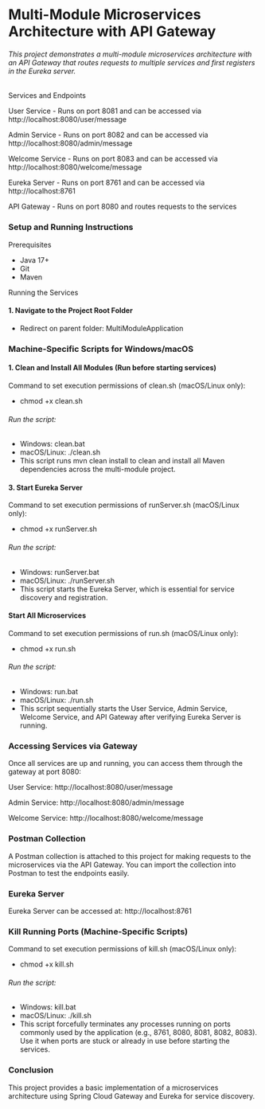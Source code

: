 # Multi-Module Microservices Architecture with API Gateway

###### This project demonstrates a multi-module microservices architecture with an API Gateway that routes requests to multiple services and first registers in the Eureka server.

Services and Endpoints

User Service - Runs on port 8081 and can be accessed via http://localhost:8080/user/message

Admin Service - Runs on port 8082 and can be accessed via http://localhost:8080/admin/message

Welcome Service - Runs on port 8083 and can be accessed via http://localhost:8080/welcome/message

Eureka Server - Runs on port 8761 and can be accessed via http://localhost:8761

API Gateway - Runs on port 8080 and routes requests to the services

### Setup and Running Instructions
Prerequisites
- Java 17+
- Git
- Maven

Running the Services

#### 1. Navigate to the Project Root Folder
- Redirect on parent folder: MultiModuleApplication

### Machine-Specific Scripts for Windows/macOS
####  1. Clean and Install All Modules (Run before starting services)
Command to set execution permissions of clean.sh (macOS/Linux only):
- chmod +x clean.sh
###### Run the script:
- Windows: clean.bat
- macOS/Linux: ./clean.sh
- This script runs mvn clean install to clean and install all Maven dependencies across the multi-module project.

#### 3. Start Eureka Server
Command to set execution permissions of runServer.sh (macOS/Linux only):
- chmod +x runServer.sh
###### Run the script:
- Windows: runServer.bat
- macOS/Linux: ./runServer.sh
- This script starts the Eureka Server, which is essential for service discovery and registration.

#### Start All Microservices
Command to set execution permissions of run.sh (macOS/Linux only):
- chmod +x run.sh
###### Run the script:
- Windows: run.bat
- macOS/Linux: ./run.sh
- This script sequentially starts the User Service, Admin Service, Welcome Service, and API Gateway after verifying Eureka Server is running.

### Accessing Services via Gateway

Once all services are up and running, you can access them through the gateway at port 8080:

User Service: http://localhost:8080/user/message

Admin Service: http://localhost:8080/admin/message

Welcome Service: http://localhost:8080/welcome/message

### Postman Collection

A Postman collection is attached to this project for making requests to the microservices via the API Gateway. You can import the collection into Postman to test the endpoints easily.

### Eureka Server

Eureka Server can be accessed at:
http://localhost:8761

### Kill Running Ports (Machine-Specific Scripts)
Command to set execution permissions of kill.sh (macOS/Linux only):
- chmod +x kill.sh
###### Run the script:
- Windows: kill.bat
- macOS/Linux: ./kill.sh
- This script forcefully terminates any processes running on ports commonly used by the application (e.g., 8761, 8080, 8081, 8082, 8083). Use it when ports are stuck or already in use before starting the services.

### Conclusion

This project provides a basic implementation of a microservices architecture using Spring Cloud Gateway and Eureka for service discovery.

